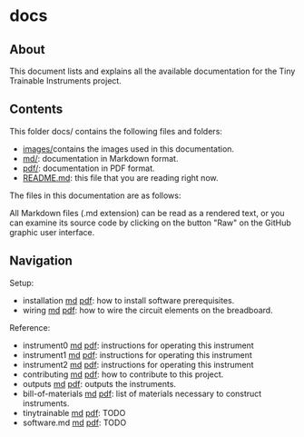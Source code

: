 # docs

## About

This document lists and explains all the available documentation for the Tiny Trainable Instruments project.

## Contents

This folder docs/ contains the following files and folders:

* [images/](images/)contains the images used in this documentation.
* [md/](md/): documentation in Markdown format. 
* [pdf/](pdf/): documentation in PDF format.
* [README.md](README.md): this file that you are reading right now.

The files in this documentation are as follows:

All Markdown files (.md extension) can be read as a rendered text, or you can examine its source code by clicking on the button "Raw" on the GitHub graphic user interface.

## Navigation

Setup:
* installation [md](md/installation.md) [pdf](pdf/installation.pdf): how to install software prerequisites.
* wiring [md](md/wiring.md)  [pdf](pdf/wiring.pdf): how to wire the circuit elements on the breadboard.

Reference:
* instrument0 [md](md/instrument0.md) [pdf](pdf/instrument0.pdf): instructions for operating this instrument
* instrument1 [md](md/instrument1.md) [pdf](pdf/instrument1.pdf): instructions for operating this instrument
* instrument2 [md](md/instrument2.md) [pdf](pdf/instrument2.pdf): instructions for operating this instrument
* contributing [md](md/contributing.md) [pdf](pdf/contributing.pdf): how to contribute to this project.
* outputs [md](md/outputs.md) [pdf](pdf/outputs.pdf): outputs the instruments.
* bill-of-materials [md](md/bill-of-materials.md) [pdf](pdf/bill-of-materials.pdf): list of materials necessary to construct instruments.
* tinytrainable [md](md/tinytrainable.md) [pdf](pdf/tinytrainable.pdf): TODO
* software.md [md](md/software.md) [pdf](pdf/software.pdf): TODO
